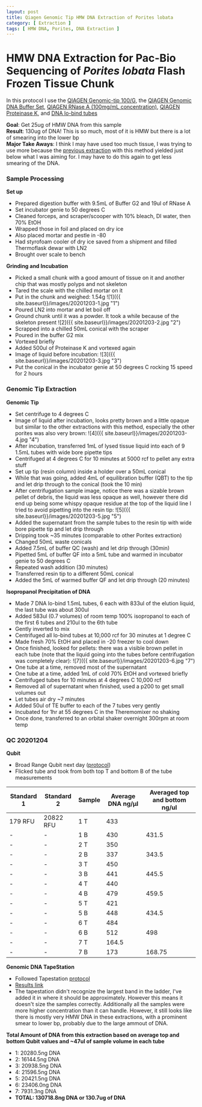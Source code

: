 ```yaml
---
layout: post
title: Qiagen Genomic Tip HMW DNA Extraction of Porites lobata
category: [ Extraction ]
tags: [ HMW DNA, Porites, DNA Extraction ]
---
```


# HMW DNA Extraction for Pac-Bio Sequencing of _Porites lobata_ Flash Frozen Tissue Chunk

In this protocol I use the [QIAGEN Genomic-tip 100/G](https://www.qiagen.com/us/products/discovery-and-translational-research/dna-rna-purification/dna-purification/genomic-dna/qiagen-genomic-tip-100g/#orderinginformation), the [QIAGEN Genomic DNA Buffer Set](https://www.qiagen.com/us/products/discovery-and-translational-research/dna-rna-purification/dna-purification/genomic-dna/blood-and-cell-culture-dna-midi-kit/#orderinginformation), [QIAGEN RNase A (100mg/mL concentration)](https://www.qiagen.com/us/products/discovery-and-translational-research/lab-essentials/enzymes/rnase-a/?clear=true#orderinginformation), [QIAGEN Proteinase K](https://www.qiagen.com/us/products/discovery-and-translational-research/lab-essentials/enzymes/qiagen-proteinase-k/?clear=true#orderinginformation), and [DNA lo-bind tubes](https://online-shop.eppendorf.us/US-en/Laboratory-Consumables-44512/Tubes-44515/DNA-LoBind-Tubes-PF-56252.html)

**Goal**: Get 25ug of HMW DNA from this sample         
**Result**: 130ug of DNA! This is so much, most of it is HMW but there is a lot of smearing into the lower bp  
**Major Take Aways**: I think I may have used too much tissue, I was trying to use more because the [previous extraction](https://meschedl.github.io/MESPutnam_Open_Lab_Notebook/pm-hmw/) with this method yielded just below what I was aiming for. I may have to do this again to get less smearing of the DNA.

### Sample Processing

**Set up**

- Prepared digestion buffer with 9.5mL of Buffer G2 and 19ul of RNase A
- Set incubator genie to 50 degrees C
- Cleaned forceps, and scraper/scooper with 10% bleach, DI water, then 70% EtOH
- Wrapped those in foil and placed on dry ice
- Also placed mortar and pestle in -80
- Had styrofoam cooler of dry ice saved from a shipment and filled Thermoflask dewar with LN2
- Brought over scale to bench

**Grinding and Incubation**

- Picked a small chunk with a good amount of tissue on it and another chip that was mostly polyps and not skeleton
- Tared the scale with the chilled mortar on it
- Put in the chunk and weighed: 1.54g
![1]({{ site.baseurl}}/images/20201203-1.jpg "1")
- Poured LN2 into mortar and let boil off
- Ground chunk until it was a powder. It took a while because of the skeleton present
![2]({{ site.baseurl}}/images/20201203-2.jpg "2")
- Scrapped into a chilled 50mL conical with the scraper
- Poured in the buffer G2 mix
- Vortexed briefly
- Added 500ul of Proteinase K and vortexed again
- Image of liquid before incubation:
![3]({{ site.baseurl}}/images/20201203-3.jpg "3")
- Put the conical in the incubator genie at 50 degrees C rocking 15 speed for 2 hours

### Genomic Tip Extraction

**Genomic Tip**

- Set centrifuge to 4 degrees C
- Image of liquid after incubation, looks pretty brown and a little opaque but similar to the other extractions with this method, especially the other porites was also very brown:
![4]({{ site.baseurl}}/images/20201203-4.jpg "4")
- After incubation, transferred 1mL of lysed tissue liquid into each of 9 1.5mL tubes with wide bore pipette tips
- Centrifuged at 4 degrees C for 10 minutes at 5000 rcf to pellet any extra stuff
- Set up tip (resin column) inside a holder over a 50mL conical
- While that was going, added 4mL of equilibration buffer (QBT) to the tip and let drip through to the conical (took the 10 min)
- After centrifugation sample image, notice there was a sizable brown pellet of debris, the liquid was less opaque as well, however there did end up being some whispy opaque residue at the top of the liquid line I tried to avoid pipetting into the resin tip:
![5]({{ site.baseurl}}/images/20201203-5.jpg "5")
- Added the supernatant from the sample tubes to the resin tip with  wide bore pipette tip and let drip through
- Dripping took ~35 minutes (comparable to other Porites extraction)
- Changed 50mL waste conicals
- Added 7.5mL of buffer QC (wash) and let drip through (30min)
- Pipetted 5mL of buffer QF into a 5mL tube and warmed in incubator genie to 50 degrees C
- Repeated wash addition (30 minutes)
- Transferred resin tip to a different 50mL conical
- Added the 5mL of warmed buffer QF and let drip through (20 minutes)

**Isopropanol Precipitation of DNA**

- Made 7 DNA lo-bind 1.5mL tubes, 6 each with 833ul of the elution liquid, the last tube was about 300ul
- Added 583ul (0.7 volumes) of room temp 100% isopropanol to each of the first 6 tubes and 210ul to the 6th tube
- Gently inverted to mix
- Centrifuged all lo-bind tubes at 10,000 rcf for 30 minutes at 1 degree C
- Made fresh 70% EtOH and placed in -20 freezer to cool down
- Once finished, looked for pellets: there was a visible brown pellet in each tube (note that the liquid going into the tubes before centrifugation was completely clear):
![7]({{ site.baseurl}}/images/20201203-6.jpg "7")
- One tube at a time, removed most of the supernatant
- One tube at a time, added 1mL of cold 70% EtOH and vortexed briefly
- Centrifuged tubes for 10 minutes at 4 degrees C 10,000 rcf
- Removed all of supernatant when finished, used a p200 to get small volumes out
- Let tubes air dry ~7 minutes
- Added 50ul of TE buffer to each of the 7 tubes very gently
- Incubated for 1hr at 55 degrees C in the Theremomixer no shaking
- Once done, transferred to an orbital shaker overnight 300rpm at room temp

### QC 20201204

**Qubit**

- Broad Range Qubit next day ([protocol](https://github.com/meschedl/PPP-Lab-Resources/blob/master/Protocols/Qubit-Assay-Protocol.md))
- Flicked tube and took from both top T and bottom B of the tube measurements

|Standard 1|Standard 2|Sample|Average DNA ng/µl| Averaged top and bottom ng/ul|
|---|----|----|----|---|
|179 RFU|20822 RFU|1 T|433||
|-|-|1 B|430|431.5|
|-|-|2 T|350||
|-|-|2 B|337|343.5|
|-|-|3 T|450||
|-|-|3 B|441|445.5|
|-|-|4 T|440||
|-|-|4 B|479|459.5|
|-|-|5 T|421||
|-|-|5 B|448|434.5|
|-|-|6 T|484||
|-|-|6 B|512|498|
|-|-|7 T|164.5||
|-|-|7 B|173|168.75|

**Genomic DNA TapeStation**

- Followed Tapestation [protocol](https://meschedl.github.io/MESPutnam_Open_Lab_Notebook/DNA-Tapestation/)
- [Results link](https://github.com/meschedl/MESPutnam_Open_Lab_Notebook/blob/master/tapestation_pdfs/2020-12-03%20-%2010.25.56.pdf)
- The tapestation didn't recognize the largest band in the ladder, I've added it in where it should be approximately. However this means it doesn't size the samples correctly. Additionally all the samples were more higher concentration than it can handle. However, it still looks like there is mostly very HMW DNA in these extractions, with a prominent smear to lower bp, probably due to the large ammout of DNA.

**Total Amount of DNA from this extraction based on average top and bottom Qubit values and ~47ul of sample volume in each tube**
- 1: 20280.5ng DNA
- 2: 16144.5ng DNA
- 3: 20938.5ng DNA
- 4: 21596.5ng DNA
- 5: 20421.5ng DNA
- 6: 23406.0ng DNA
- 7: 7931.3ng DNA
- **TOTAL: 130718.8ng DNA or 130.7ug of DNA**  
